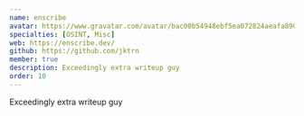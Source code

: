 ```yaml
---
name: enscribe
avatar: https://www.gravatar.com/avatar/bac00b54948ebf5ea072824aeafa890f?d=identicon&s=256
specialties: [OSINT, Misc]
web: https://enscribe.dev/
github: https://github.com/jktrn
member: true
description: Exceedingly extra writeup guy
order: 10
---
```


Exceedingly extra writeup guy
